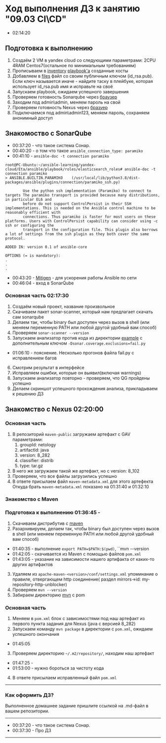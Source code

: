 # Ход выполнения ДЗ к занятию "09.03 CI\CD"

- 02:14:20
## Подготовка к выполнению

1. Создаём 2 VM в yandex cloud со следующими параметрами: 2CPU 4RAM Centos7(остальное по минимальным требованиям)
2. Прописываем в [inventory](./infrastructure/inventory/cicd/hosts.yml) [playbook'a](./infrastructure/site.yml) созданные хосты
3. Добавляем в [files](./infrastructure/files/) файл со своим публичным ключом (id_rsa.pub). Если ключ называется иначе - найдите таску в плейбуке, которая использует id_rsa.pub имя и исправьте на своё
4. Запускаем playbook, ожидаем успешного завершения
5. Проверяем готовность Sonarqube через [браузер](http://localhost:9000)
6. Заходим под admin\admin, меняем пароль на свой
7.  Проверяем готовность Nexus через [бразуер](http://localhost:8081)
8. Подключаемся под admin\admin123, меняем пароль, сохраняем анонимный доступ

## Знакомоство с SonarQube
- 00:37:20 - что такое  система Сонар.
- 00:40:20 - о том что такое `ansible_connection_type: paramiko`
- 00:41:10 - `ansible-doc -t connection paramiko`
```
root@PC-Ubuntu:~/ansible-learning/yandex-cloud/Eta/ansible/playbook/roles/elasticsearch_roles# ansible-doc -t connection paramiko
> ANSIBLE.BUILTIN.PARAMIKO    (/usr/local/lib/python3.8/dist-packages/ansible/plugins/connection/paramiko_ssh.py)

        Use the python ssh implementation (Paramiko) to connect to targets The paramiko transport is provided because many distributions, in particular EL6 and
        before do not support ControlPersist in their SSH implementations. This is needed on the Ansible control machine to be reasonably efficient with
        connections. Thus paramiko is faster for most users on these platforms. Users with ControlPersist capability can consider using -c ssh or configuring the
        transport in the configuration file. This plugin also borrows a lot of settings from the ssh plugin as they both cover the same protocol.

ADDED IN: version 0.1 of ansible-core

OPTIONS (= is mandatory):
.
.
.

```

- 00:43:20 - [Mitigen](https://mitogen.networkgenomics.com/ansible_detailed.html) - для ускорения работы Ansible по сети
- 00:46:04 - вход в SonarQube

### Основная часть      02:17:30

1. Создаём новый проект, название произвольное
2. Скачиваем пакет sonar-scanner, который нам предлагает скачать сам sonarqube
3. Делаем так, чтобы binary был доступен через вызов в shell (или меняем переменную PATH или любой другой удобный вам способ)
4. Проверяем `sonar-scanner --version`
5. Запускаем анализатор против кода из директории [example](./example) с дополнительным ключом `-Dsonar.coverage.exclusions=fail.py`
- 01:06:10 - пояснение. Несколько прогонов файла fail.py с исправлением багов

6. Смотрим результат в интерфейсе
7. Исправляем ошибки, которые он выявил(включая warnings)
8. Запускаем анализатор повторно - проверяем, что QG пройдены успешно
9. Делаем скриншот успешного прохождения анализа, прикладываем к решению ДЗ

## Знакомство с Nexus     02:20:00

### Основная часть

1. В репозиторий `maven-public` загружаем артефакт с GAV параметрами:
   1. groupId: netology
   2. artifactId: java
   3. version: 8_282
   4. classifier: distrib
   5. type: tar.gz
2. В него же загружаем такой же артефакт, но с version: 8_102
3. Проверяем, что все файлы загрузились успешно
4. В ответе присылаем файл `maven-metadata.xml` для этого артефекта
Откуда брать `maven-metadata.xml` показано на 01:31:40 и 01:32:10


### Знакомство с Maven

### Подготовка к выполнению     01:36:45 - 

1. Скачиваем дистрибутив с [maven](https://maven.apache.org/download.cgi)
2. Разархивируем, делаем так, чтобы binary был доступен через вызов в shell (или меняем переменную PATH или любой другой удобный вам способ) 
-  01:40:35 - выполнение `export PATH=$PATH:$(pwd)`, ``mvn --version
-  01:42:05 - скачивается из Maven с помощью файлов `pom.xml`
-  01:43:05 - указание на зависимости нашего артифакта от каких-то других артифактов


3. Удаляем из `apache-maven-<version>/conf/settings.xml` упоминание о правиле, отвергающем http соединение( раздел mirrors->id: my-repository-http-unblocker)
4. Проверяем `mvn --version`
5. Забираем директорию [mvn](./mvn) с pom

### Основная часть

1. Меняем в `pom.xml` блок с зависимостями под наш артефакт из первого пункта задания для Nexus (java с версией 8_282)
2. Запускаем команду `mvn package` в директории с `pom.xml`, ожидаем успешного окончания
- 01:45:05

3. Проверяем директорию `~/.m2/repository/`, находим наш артефакт
- 01:47:25 - 
- 01:53:00 - нужно бороться за чистоту кода

4. В ответе присылаем исправленный файл `pom.xml`

---

### Как оформить ДЗ?

Выполненное домашнее задание пришлите ссылкой на .md-файл в вашем репозитории.

---
- 00:37:20 - что такое  система Сонар. 
- 00:37:30 - Про ДЗ



---

